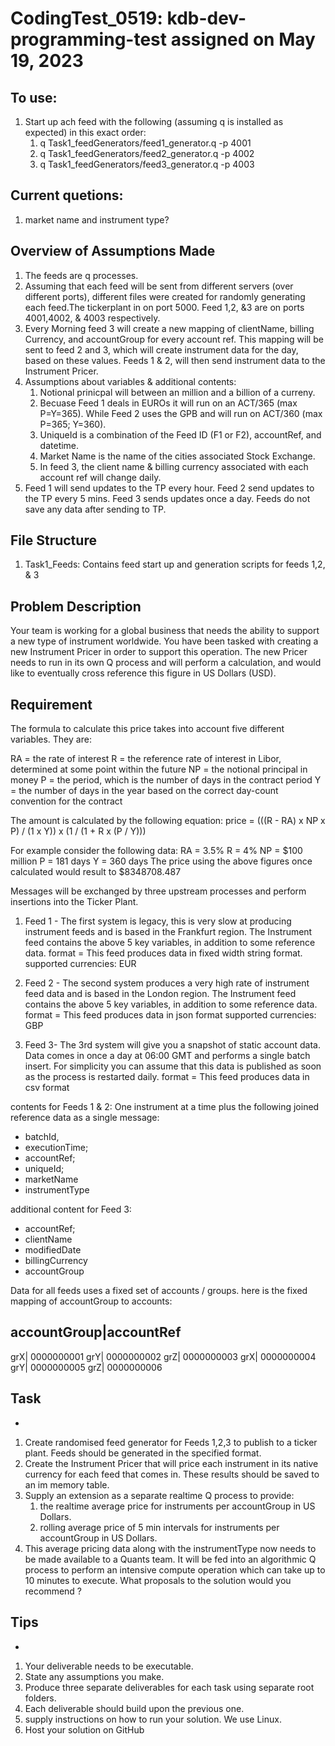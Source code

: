 # CodingTest_0519: kdb-dev-programming-test assigned on May 19, 2023

## To use:
1. Start up  ach feed with the following (assuming q is installed as expected) in this exact order:
   1. q Task1_feedGenerators/feed1_generator.q -p 4001
   2. q Task1_feedGenerators/feed2_generator.q -p 4002
   3. q Task1_feedGenerators/feed3_generator.q -p 4003

## Current quetions:
1. market name and instrument type? 

## Overview of Assumptions Made

1. The feeds are q processes. 
2. Assuming that each feed will be sent from different servers (over different ports), different files were created for randomly generating each feed.The tickerplant in on port 5000. Feed 1,2, &3 are on ports 4001,4002, & 4003 respectively.
3. Every Morning feed 3 will create a new mapping of clientName, billing Currency, and accountGroup for every account ref. This mapping will be sent to feed 2 and 3, which will create instrument data for the day, based on these values. Feeds 1 & 2, will then send instrument data to the Instrument Pricer.   
3. Assumptions about variables & additional contents:
   1. Notional prinicpal will between an million and a billion of a curreny.
   2. Becuase Feed 1 deals in EUROs it will run on an ACT/365 (max P=Y=365). While Feed 2 uses the GPB and will run on ACT/360 (max P=365; Y=360).
   3. UniqueId is a combination of the Feed ID (F1 or F2), accountRef, and datetime. 
   4. Market Name is the name of the cities associated Stock Exchange. 
   5. In feed 3, the client name & billing currency associated with each account ref will change daily. 
6. Feed 1 will send updates to the TP every hour.  Feed 2 send updates to the TP every 5 mins. Feed 3 sends updates once a day. Feeds do not save any data after sending to TP.


## File Structure
1. Task1_Feeds: Contains feed start up and generation scripts for feeds 1,2, & 3


## Problem Description

Your team is working for a global business that needs the ability to support a new type of instrument worldwide.
You have been tasked with creating a new Instrument Pricer in order to support this operation.
The new Pricer needs to run in its own Q process and will perform a calculation, and would like to
eventually cross reference this figure in US Dollars (USD).

## Requirement

The formula to calculate this price takes into account five different variables. They are:

RA = the rate of interest
R = the reference rate of interest in Libor, determined at some point within the future
NP = the notional principal in money
P = the period, which is the number of days in the contract period
Y = the number of days in the year based on the correct day-count convention for the contract

The amount is calculated by the following equation:
price = (((R - RA) x NP x P) / (1 x Y)) x (1 / (1 + R x (P / Y)))

For example consider the following data:
RA = 3.5%
R = 4%
NP = $100 million
P = 181 days
Y = 360 days
The price using the above figures once calculated would result to $8348708.487

Messages will be exchanged by three upstream processes and perform insertions into the Ticker Plant.
1. Feed 1 - The first system is legacy, this is very slow at producing instrument feeds and is based in the Frankfurt region.
   The Instrument feed contains the above 5 key variables, in addition to some reference data.
   format = This feed produces data in fixed width string format.
   supported currencies: EUR

2. Feed 2 - The second system produces a very high rate of instrument feed data and is based in the London region.
   The Instrument feed contains the above 5 key variables, in addition to some reference data.
   format = This feed produces data in json format
   supported currencies: GBP

3. Feed 3- The 3rd system will give you a snapshot of static account data.
   Data comes in once a day at 06:00 GMT and performs a single batch insert. For simplicity you can assume that this data is published as soon as the process is restarted daily.
   format = This feed produces data in csv format

contents for Feeds 1 & 2: One instrument at a time plus the following joined reference data as a single message:

- batchId,
- executionTime;
- accountRef;
- uniqueId;
- marketName
- instrumentType

additional content for Feed 3:
- accountRef;
- clientName
- modifiedDate
- billingCurrency
- accountGroup

Data for all feeds uses a fixed set of accounts / groups. here is the fixed mapping of accountGroup to accounts:

accountGroup|accountRef
-----------------------
grX| 0000000001
grY| 0000000002
grZ| 0000000003
grX| 0000000004
grY| 0000000005
grZ| 0000000006

## Task
-
1. Create randomised feed generator for Feeds 1,2,3 to publish to a ticker plant.
   Feeds should be generated in the specified format.
2. Create the Instrument Pricer that will price each instrument in its native currency for each feed that comes in.
    These results should be saved to an im memory table.
3. Supply an extension as a separate realtime Q process to provide:
    1. the realtime average price for instruments per accountGroup in US Dollars.
    2. rolling average price of 5 min intervals for instruments per accountGroup in US Dollars.
4. This average pricing data along with the instrumentType now needs to be made available to a Quants team.
   It will be fed into an algorithmic Q process to perform an intensive compute operation which can
   take up to 10 minutes to execute.
   What proposals to the solution would you recommend ?

## Tips
-
1. Your deliverable needs to be executable.
2. State any assumptions you make.
3. Produce three separate deliverables for each task using separate root folders.
4. Each deliverable should build upon the previous one.
5. supply instructions on how to run your solution. We use Linux.
6. Host your solution on GitHub

